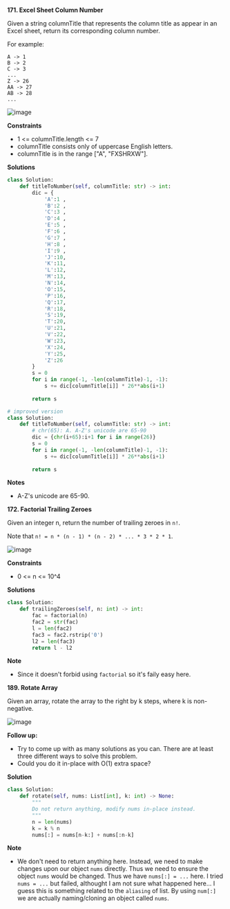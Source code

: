**171. Excel Sheet Column Number**

Given a string columnTitle that represents the column title as appear in an Excel sheet, return its corresponding column number. 

For example:  
```
A -> 1
B -> 2
C -> 3
...
Z -> 26
AA -> 27
AB -> 28 
...
```

![image](https://user-images.githubusercontent.com/51500878/135767194-b9d4411c-2753-4bad-a165-341886090389.png)

**Constraints**

- 1 <= columnTitle.length <= 7
- columnTitle consists only of uppercase English letters.
- columnTitle is in the range \["A", "FXSHRXW"].

**Solutions**

```python
class Solution:
    def titleToNumber(self, columnTitle: str) -> int:
        dic = {
            'A':1 ,
            'B':2 ,
            'C':3 ,
            'D':4 ,
            'E':5 ,
            'F':6 ,
            'G':7 ,
            'H':8 ,
            'I':9 ,
            'J':10,
            'K':11,
            'L':12,
            'M':13,
            'N':14,
            'O':15,
            'P':16,
            'Q':17,
            'R':18,
            'S':19,
            'T':20,
            'U':21,
            'V':22,
            'W':23,
            'X':24,
            'Y':25,
            'Z':26
        }
        s = 0
        for i in range(-1, -len(columnTitle)-1, -1):
            s += dic[columnTitle[i]] * 26**abs(i+1)
            
        return s
```

```python
# improved version
class Solution:
    def titleToNumber(self, columnTitle: str) -> int:
        # chr(65): A. A-Z's unicode are 65-90
        dic = {chr(i+65):i+1 for i in range(26)}
        s = 0
        for i in range(-1, -len(columnTitle)-1, -1):
            s += dic[columnTitle[i]] * 26**abs(i+1)
            
        return s
```

**Notes**

- A-Z's unicode are 65-90.


**172. Factorial Trailing Zeroes**

Given an integer n, return the number of trailing zeroes in `n!`.

Note that `n! = n * (n - 1) * (n - 2) * ... * 3 * 2 * 1`.

![image](https://user-images.githubusercontent.com/51500878/135767839-b5d7c61b-d7ae-48d2-8e44-749de66f7413.png)

**Constraints**

- 0 <= n <= 10^4

**Solutions**

```python
class Solution:
    def trailingZeroes(self, n: int) -> int:
        fac = factorial(n)
        fac2 = str(fac)
        l = len(fac2)
        fac3 = fac2.rstrip('0')
        l2 = len(fac3)
        return l - l2
```

**Note**

- Since it doesn't forbid using `factorial` so it's faily easy here.


**189. Rotate Array**

Given an array, rotate the array to the right by k steps, where k is non-negative.

![image](https://user-images.githubusercontent.com/51500878/135781303-d5d9c292-5cd7-4252-8f5b-341662ddb521.png)

**Follow up:**

- Try to come up with as many solutions as you can. There are at least three different ways to solve this problem.  
- Could you do it in-place with O(1) extra space?  


**Solution**

```python
class Solution:
    def rotate(self, nums: List[int], k: int) -> None:
        """
        Do not return anything, modify nums in-place instead.
        """
        n = len(nums)
        k = k % n
        nums[:] = nums[n-k:] + nums[:n-k]
```

**Note**

- We don't need to return anything here. Instead, we need to make changes upon our object `nums` directly. Thus we need to ensure the object `nums` would be changed. Thus we have `nums[:] = ...` here. I tried `nums = ...` but failed, althought I am not sure what happened here... I guess this is something related to the `aliasing` of list. By using `num[:]` we are actually naming/cloning an object called `nums`.



